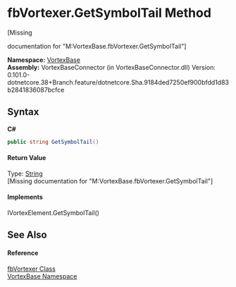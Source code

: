 # fbVortexer.GetSymbolTail Method 
 

\[Missing <summary> documentation for "M:VortexBase.fbVortexer.GetSymbolTail"\]

**Namespace:**&nbsp;<a href="N_VortexBase.md">VortexBase</a><br />**Assembly:**&nbsp;VortexBaseConnector (in VortexBaseConnector.dll) Version: 0.101.0-dotnetcore.38+Branch.feature/dotnetcore.Sha.9184ded7250ef900bfdd1d83b2841836087bcfce

## Syntax

**C#**<br />
``` C#
public string GetSymbolTail()
```


#### Return Value
Type: <a href="https://docs.microsoft.com/dotnet/api/system.string" target="_blank">String</a><br />\[Missing <returns> documentation for "M:VortexBase.fbVortexer.GetSymbolTail"\]

#### Implements
IVortexElement.GetSymbolTail()<br />

## See Also


#### Reference
<a href="T_VortexBase_fbVortexer.md">fbVortexer Class</a><br /><a href="N_VortexBase.md">VortexBase Namespace</a><br />